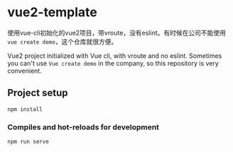 # vue2-template
使用vue-cli初始化的vue2项目，带vroute，没有eslint。有时候在公司不能使用`vue create demo`，这个仓库就很方便。

Vue2 project initialized with Vue cli, with vroute and no eslint. Sometimes you can't use `Vue create demo` in the company, so this repository is very convenient.

## Project setup
```
npm install
```

### Compiles and hot-reloads for development
```
npm run serve
```


